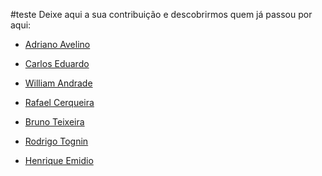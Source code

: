 #teste
Deixe aqui a sua contribuição e descobrirmos quem já passou por aqui:

- [Adriano Avelino](https://github.com/adrianoavelino)

- [Carlos Eduardo](https://github.com/kdpsa)

- [William Andrade](https://github.com/williandrade) 

- [Rafael Cerqueira](https://github.com/rafascerqueira)

- [Bruno Teixeira](https://github.com/BrunoTxr)
 
- [Rodrigo Tognin](https://github.com/rotognin)

- [Henrique Emidio](https://github.com/henrymidio)